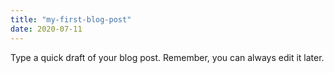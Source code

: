 ```yaml
---
title: "my-first-blog-post"
date: 2020-07-11
---
```


Type a quick draft of your blog post. Remember, you can always edit it later.
